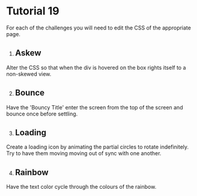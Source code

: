 # Tutorial 19

For each of the challenges you will need to edit the CSS of the appropriate page.

1. ## Askew
Alter the CSS so that when the div is hovered on the box rights itself to a non-skewed view.

2. ## Bounce
Have the 'Bouncy Title' enter the screen from the top of the screen and bounce once before settling.

3. ## Loading
Create a loading icon by animating the partial circles to rotate indefinitely. Try to have them moving moving out of sync with one another.

4. ## Rainbow
Have the text color cycle through the colours of the rainbow.
